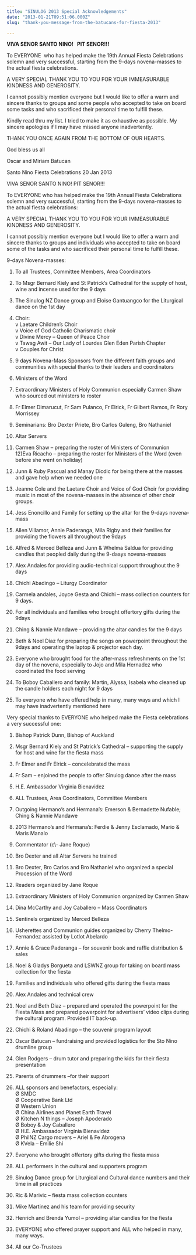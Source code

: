 ```yaml
---
title: "SINULOG 2013 Special Acknowledgements"
date: "2013-01-21T09:51:06.000Z"
slug: "thank-you-message-from-the-batucans-for-fiesta-2013"

---
```


**VIVA SENOR SANTO NINO!   PIT SENOR!!!**

To EVERYONE  who has helped make the 19th Annual Fiesta Celebrations solemn and very successful, starting from the 9-days novena-masses to the actual fiesta celebrations.

A VERY SPECIAL THANK YOU TO YOU FOR YOUR IMMEASURABLE KINDNESS AND GENEROSITY.

I cannot possibly mention everyone but I would like to offer a warm and sincere thanks to groups and some people who accepted to take on board some tasks and who sacrificed their personal time to fulfill these.

Kindly read thru my list. I tried to make it as exhaustive as possible. My sincere apologies if I may have missed anyone inadvertently.

THANK YOU ONCE AGAIN FROM THE BOTTOM OF OUR HEARTS.

God bless us all

Oscar and Miriam Batucan

Santo Nino Fiesta Celebrations 20 Jan 2013

VIVA SENOR SANTO NINO! PIT SENOR!!!

To EVERYONE who has helped make the 19th Annual Fiesta Celebrations solemn and very successful, starting from the 9-days novena-masses to the actual fiesta celebrations:

A VERY SPECIAL THANK YOU TO YOU FOR YOUR IMMEASURABLE KINDNESS AND GENEROSITY.

I cannot possibly mention everyone but I would like to offer a warm and sincere thanks to groups and individuals who accepted to take on board some of the tasks and who sacrificed their personal time to fulfill these.

9-days Novena-masses:  
1) To all Trustees, Committee Members, Area Coordinators  
2) To Msgr Bernard Kiely and St Patrick’s Cathedral for the supply of host, wine and incense used for the 9 days

3) The Sinulog NZ Dance group and Eloise Gantuangco for the Liturgical dance on the 1st day  
4) Choir:  
v Laetare Children’s Choir  
v Voice of God Catholic Charismatic choir  
v Divine Mercy – Queen of Peace Choir  
v Tawag Awit – Our Lady of Lourdes Glen Eden Parish Chapter  
v Couples for Christ

5) 9 days Novena-Mass Sponsors from the different faith groups and communities with special thanks to their leaders and coordinators  
6) Ministers of the Word  
7) Extraordinary Ministers of Holy Communion especially Carmen Shaw who sourced out ministers to roster  
8) Fr Elmer Dimarucut, Fr Sam Pulanco, Fr Elrick, Fr Gilbert Ramos, Fr Rory Morrissey  
9) Seminarians: Bro Dexter Priete, Bro Carlos Guleng, Bro Nathaniel  
10) Altar Servers  
11) Carmen Shaw – preparing the roster of Ministers of Communion  
12)Eva Ricacho – preparing the roster for Ministers of the Word (even before she went on holiday)

13) Junn & Ruby Pascual and Manay Dicdic for being there at the masses and gave help when we needed one  
14) Jeanne Cole and the Laetare Choir and Voice of God Choir for providing music in most of the novena-masses in the absence of other choir groups.  
15) Jess Enoncillo and Family for setting up the altar for the 9-days novena-mass  
16) Allen Villamor, Annie Paderanga, Mila Rigby and their families for providing the flowers all throughout the 9days  
17) Alfred & Merced Belleza and Junn & Whelma Saldua for providing candles that peopled daily during the 9-daays novena-masses  
18) Alex Andales for providing audio-technical support throughout the 9 days  
19) Chichi Abadingo – Liturgy Coordinator  
20) Carmela andales, Joyce Gesta and Chichi – mass collection counters for 9 days.  
21) For all individuals and families who brought offertory gifts during the 9days  
22) Ching & Nannie Mandawe – providing the altar candles for the 9 days  
23) Beth & Noel Diaz for preparing the songs on powerpoint throughout the 9days and operating the laptop & projector each day.  
24) Everyone who brought food for the after-mass refreshments on the 1st day of the novena, especially to Jojo and Mila Hernadez who coordinated the food serving  
25) To Boboy Caballero and family: Martin, Alyssa, Isabela who cleaned up the candle holders each night for 9 days  
26) To everyone who have offered help in many, many ways and which I may have inadvertently mentioned here

Very special thanks to EVERYONE who helped make the Fiesta celebrations a very successful one:  
1) Bishop Patrick Dunn, Bishop of Auckland  
2) Msgr Bernard Kiely and St Patrick’s Cathedral – supporting the supply for host and wine for the fiesta mass  
3) Fr Elmer and Fr Elrick – concelebrated the mass  
4) Fr Sam – enjoined the people to offer Sinulog dance after the mass  
5) H.E. Ambassador Virginia Bienavidez  
6) ALL Trustees, Area Coordinators, Committee Members  
7) Outgoing Hermano’s and Hermana’s: Emerson & Bernadette Nufable; Ching & Nannie Mandawe

8) 2013 Hermano’s and Hermana’s: Ferdie & Jenny Esclamado, Mario & Maris Manalo  
9) Commentator (c\\- Jane Roque)  
10) Bro Dexter and all Altar Servers he trained  
11) Bro Dexter, Bro Carlos and Bro Nathaniel who organized a special Procession of the Word  
12) Readers organized by Jane Roque  
13) Extraordinary Ministers of Holy Communion organized by Carmen Shaw  
14) Dina McCarthy and Joy Caballero – Mass Coordinators  
15) Sentinels organized by Merced Belleza  
16) Usherettes and Communion guides organized by Cherry Thelmo-Fernandez assisted by Lotlot Abelardo  
17) Annie & Grace Paderanga – for souvenir book and raffle distribution & sales  
18) Noel & Gladys Borgueta and LSWNZ group for taking on board mass collection for the fiesta  
19) Families and individuals who offered gifts during the fiesta mass  
20) Alex Andales and technical crew  
21) Noel and Beth Diaz – prepared and operated the powerpoint for the Fiesta Mass and prepared powerpoint for advertisers’ video clips during the cultural program. Provided IT back-up.  
22) Chichi & Roland Abadingo – the souvenir program layout  
23) Oscar Batucan – fundraising and provided logistics for the Sto Nino drumline group  
24) Glen Rodgers – drum tutor and preparing the kids for their fiesta presentation  
25) Parents of drummers –for their support  
26) ALL sponsors and benefactors, especially:  
Ø SMDC  
Ø Cooperative Bank Ltd  
Ø Western Union  
Ø China Airlines and Planet Earth Travel  
Ø Kitchen N things – Joseph Apoderado  
Ø Boboy & Joy Caballero  
Ø H.E. Ambassador Virginia Bienavidez  
Ø PhilNZ Cargo movers – Ariel & Fe Abrogena  
Ø KVela – Emilie Shi  
27) Everyone who brought offertory gifts during the fiesta mass  
28) ALL performers in the cultural and supporters program

29) Sinulog Dance group for Liturgical and Cultural dance numbers and their time in all practices  
30) Ric & Marivic – fiesta mass collection counters  
31) Mike Martinez and his team for providing security  
32) Henrich and Brenda Yumol – providing altar candles for the fiesta  
33) EVERYONE who offered prayer support and ALL who helped in many, many ways.  
34) All our Co-Trustees